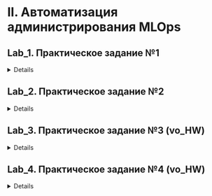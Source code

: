 # II. Автоматизация администрирования MLOps

## Lab_1. Практическое задание №1
<details>
Cкрипт pipeline.sh необходимо запускать непосредственно из каталога scripts
</details>

## Lab_2. Практическое задание №2
<details>
Конвейер выполнен ввиде скрипта для сборки в Jenkins
</details>

## Lab_3. Практическое задание №3 (vo_HW)
<details>
1. соберите образ `docker buildx build -t lab_3 .`
2. Запустите образ `docker run  lab_3`
3. Запустите скрипт `request.sh`
</details>


## Lab_4. Практическое задание №4 (vo_HW)
<details>


</details>
